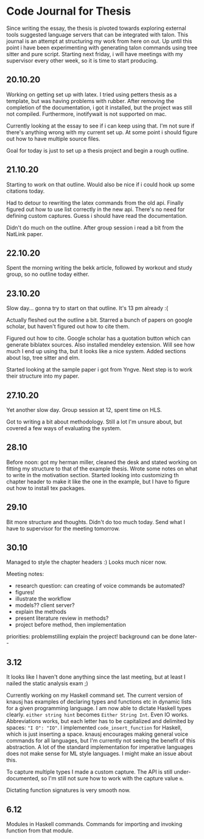 
# Code Journal for Thesis

Since writing the essay, the thesis is pivoted towards exploring external tools suggested language servers
that can be integrated with talon. This journal is an attempt at structuring my work from here on out.
Up until this point i have been experimenting with generating talon commands using tree sitter and pure script.
Starting next friday, i will have meetings with my supervisor every other week, so it is time to start producing.

## 20.10.20

Working on getting set up with latex.
I tried using petters thesis as a template, but was having problems with rubber.
After removing the completion of the documentation, i got it installed, but the project was still not compiled.
Furthermore, inotifywait is not supported on mac. 

Currently looking at the essay to see if i can keep using that.
I'm not sure if there's anything wrong with my current set up.
At some point i should figure out how to have multiple source files.

Goal for today is just to set up a thesis project and begin a rough outline.

## 21.10.20

Starting to work on that outline. Would also be nice if i could hook up some citations today.

Had to detour to rewriting the latex commands from the old api.
Finally figured out how to use list correctly in the new api.
There's no need for defining custom captures.
Guess i should have read the documentation.

Didn't do much on the outline.
After group session i read a bit from the NatLink paper.

## 22.10.20

Spent the morning writing the bekk article, followed by workout and study group, so no outline today either.

## 23.10.20

Slow day... gonna try to start on that outline. It's 13 pm already :(

Actually fleshed out the outline a bit. Starred a bunch of papers on google scholar, but haven't figured out how to cite them.

Figured out how to cite. Google scholar has a quotation button which can generate biblatex sources.
Also installed mendeley extension. Will see how much I end up using tha, but it looks like a nice system.
Added sections about lsp, tree sitter and elm.

Started looking at the sample paper i got from Yngve. Next step is to work their structure into my paper.

## 27.10.20

Yet another slow day. Group session at 12, spent time on HLS.

Got to writing a bit about methodology. Still a lot I'm unsure about, but covered a few ways of evaluating the system.

## 28.10

Before noon: got my herman miller, cleaned the desk and stated working on fitting my structure
to that of the example thesis. Wrote some notes on what to write in the motivation section.
Started looking into customizing th chapter header to make it like the one in the example, but
I have to figure out how to install tex packages.

## 29.10

Bit more structure and thoughts. Didn't do too much today. Send what I have to supervisor for the meeting tomorrow.

## 30.10

Managed to style the chapter headers :) Looks much nicer now.

Meeting notes:
- research question: can creating of voice commands be automated?
- figures!
- illustrate the workflow
- models?? client server?
- explain the methods
- present literature review in methods?
- project before method, then implementation

priorities:
problemstilling
explain the project!
background can be done later--

## 3.12

It looks like I haven't done anything since the last meeting, but at least I nailed the static analysis exam ;)

Currently working on my Haskell command set.
The current version of knausj has examples of declaring types and functions etc in dynamic lists for a given programming language.
I am now able to dictate Haskell types clearly. `either string hint` becomes `Either String Int`.
Even IO works. Abbreviations works, but each letter has to be capitalized and delimited by spaces: `"I O": "IO"`.
I implemented `code_insert_function` for Haskell, which is just inserting a space.
knausj encourages making general voice commands for all languages, but I'm currently not seeing the benefit of this abstraction.
A lot of the standard implementation for imperative languages does not make sense for ML style languages.
I might make an issue about this.

To capture multiple types I made a custom capture. The API is still under-documented, so I'm still not sure how to work with the capture value `m`.

Dictating function signatures is very smooth now.

## 6.12

Modules in Haskell commands.
Commands for importing and invoking function from that module.
